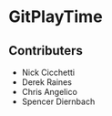 # GitPlayTime

## Contributers
* Nick Cicchetti
* Derek Raines
* Chris Angelico
* Spencer Diernbach
